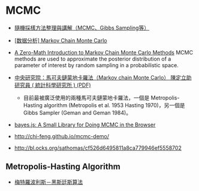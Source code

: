 # MCMC

* [隨機採樣方法整理與講解（MCMC、Gibbs Sampling等）](https://read01.com/zLn6K.html)
* [[数据分析] Markov Chain Monte Carlo](https://zhuanlan.zhihu.com/p/25610149)

* [A Zero-Math Introduction to Markov Chain Monte Carlo Methods](https://towardsdatascience.com/a-zero-math-introduction-to-markov-chain-monte-carlo-methods-dcba889e0c50)
MCMC methods are used to approximate the posterior distribution of a parameter of interest by random sampling in a probabilistic space.

* [中央研究院：馬可夫鏈蒙地卡羅法（Markov chain Monte Carlo） 陳定立助研究員 ( 統計科學研究所 ) (PDF)](http://newsletter.sinica.edu.tw/file/file/55/5526.pdf)
  * 目前最被廣泛使用的兩種馬可夫鏈蒙地卡羅法，一個是 Metropolis-Hasting algorithm (Metropolis et al. 1953  Hasting 1970)，另一個是 Gibbs Sampler (Geman and Geman 1984)。

* [bayes.js: A Small Library for Doing MCMC in the Browser](http://www.sumsar.net/blog/2015/12/bayes-js-a-small-library-for-doing-mcmc-in-the-browser/)
* http://chi-feng.github.io/mcmc-demo/
* http://bl.ocks.org/sathomas/cf526d6495811a8ca779946ef5558702

## Metropolis-Hasting Algorithm

* [梅特羅波利斯－黑斯廷斯算法](https://zh.wikipedia.org/wiki/%E6%A2%85%E7%89%B9%E7%BD%97%E6%B3%A2%E5%88%A9%E6%96%AF%EF%BC%8D%E9%BB%91%E6%96%AF%E5%BB%B7%E6%96%AF%E7%AE%97%E6%B3%95)